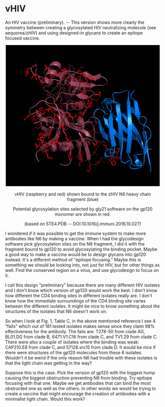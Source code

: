 # vHIV
An HIV vaccine (preliminary). -- This version shows more clearly the symmetry between creating a glycosylated HIV neutralizing molecule (see aequorea/zHIV) and using designed-in glycans to create an epitope focused vaccine.
<p align="center">
  <img src="vHIV2.png" width="500"/>
</p>
<p align="center">
  vHIV (raspberry and red) shown bound to the zHIV N6 heavy chain fragment (blue)
</p>
<p align="center">
  Potential glycosylation sites selected by gly21 software on the gp120 monomer are shown in red.
</p>
<p align="center">
  (based on 5TE4.PDB -- DOI:10.1016/j.immuni.2016.10.027)
</p>
<p>
I wondered if it was possible to get the immune system to make more antibodies like N6 by making a vaccine. When I had the glycodesign software pick glycosylation sites on the N6 fragment, I did it with the fragment bound to gp120 to avoid glycosylating the binding pocket. Maybe a good way to make a vaccine would be to design glycans into gp120 instead. It's a different method of "epitope focusing." Maybe this is something we should be looking into, not just for HIV, but for other things as well. Find the conserved region on a virus, and use glycodesign to focus on it.
</p>
<p>
I call this design "preliminary" because there are many different HIV isolates and I don't know which version of gp120 would work the best. I don't know how different the CD4 binding sites in different isolates really are. I don't know how the immediate surroundings of the CD4 binding site varies between the different isolates. It might be nice to know something about the structures of the isolates that N6 doesn't work on.
</p>
<p>
So when I look at Fig. 1, Table C, in the above mentioned reference I see 4 "fails" which out of 181 tested isolates makes sense since they claim 98% effectiveness for the antibody. The fails are: T278-50 from clade AG, BL01.DG from clade B, 6471.V1.C16 from clade C, and TV1.29 from clade C. There were also a couple of isolates where the binding was weak: CAP210.E8 from clade C, and 57128.vrc15 from clade D. It would be nice if there were structures of the gp120 molecules from these 6 isolates. Wouldn't it be weird if the only reason N6 had trouble with these isolates is that the light chain was getting in the way?
</p>
<p>
Suppose this is the case. Pick the version of gp120 with the biggest hump causing the biggest obstruction preventing N6 from binding. Try epitope focusing with that one. Maybe we get antibodies that can bind the most obstructed one as well as the others. In other words we would be trying to create a vaccine that might encourage the creation of antibodies with a minimalist light chain. Would this work?
</p>
